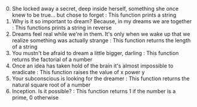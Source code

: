 0. She locked away a secret, deep inside herself, something she once knew to be true... but chose to forget : This function prints a string
1. Why is it so important to dream? Because, in my dreams we are together : This functions prints a string in reverse
2. Dreams feel real while we're in them. It's only when we wake up that we realize something was actually strange : This function returns the length of a string
3. You mustn't be afraid to dream a little bigger, darling : This function returns the factorial of a number
4. Once an idea has taken hold of the brain it's almost impossible to eradicate : This function raises the value of x power y 
5. Your subconscious is looking for the dreamer : This function returns the natural square root of a number
6. Inception. Is it possible? : This function returns 1 if the number is a prime, 0 otherwise
